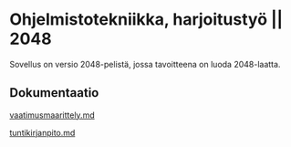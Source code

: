 # Ohjelmistotekniikka, harjoitustyö || 2048
Sovellus on versio 2048-pelistä, jossa tavoitteena on luoda 2048-laatta.

## Dokumentaatio
[vaatimusmaarittely.md](https://github.com/zzlo/ot-harjoitustyo/blob/master/dokumentaatio/vaatimusmaarittely.md)

[tuntikirjanpito.md](https://github.com/zzlo/ot-harjoitustyo/blob/master/dokumentaatio/tuntikirjanpito.md)

